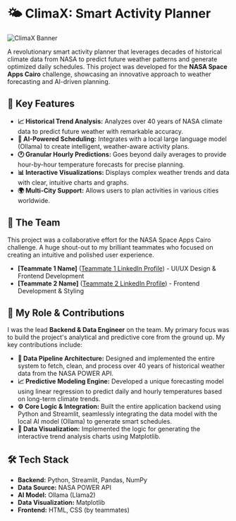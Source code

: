 # 🌤️ ClimaX: Smart Activity Planner

![ClimaX Banner](https://via.placeholder.com/800x400.png?text=ClimaX+Smart+Activity+Planner+Demo+GIF)

A revolutionary smart activity planner that leverages decades of historical climate data from NASA to predict future weather patterns and generate optimized daily schedules. This project was developed for the **NASA Space Apps Cairo** challenge, showcasing an innovative approach to weather forecasting and AI-driven planning.

## 🚀 Key Features

- **📈 Historical Trend Analysis:** Analyzes over 40 years of NASA climate data to predict future weather with remarkable accuracy.
- **🤖 AI-Powered Scheduling:** Integrates with a local large language model (Ollama) to create intelligent, weather-aware activity plans.
- **🕐 Granular Hourly Predictions:** Goes beyond daily averages to provide hour-by-hour temperature forecasts for precise planning.
- **📊 Interactive Visualizations:** Displays complex weather trends and data with clear, intuitive charts and graphs.
- **🌍 Multi-City Support:** Allows users to plan activities in various cities worldwide.

## 👥 The Team

This project was a collaborative effort for the NASA Space Apps Cairo challenge. A huge shout-out to my brilliant teammates who focused on creating an intuitive and polished user experience.

- **[Teammate 1 Name]** ([Teammate 1 LinkedIn Profile](link-to-profile)) - UI/UX Design & Frontend Development
- **[Teammate 2 Name]** ([Teammate 2 LinkedIn Profile](link-to-profile)) - Frontend Development & Styling

## 🤖 My Role & Contributions

I was the lead **Backend & Data Engineer** on the team. My primary focus was to build the project's analytical and predictive core from the ground up. My key contributions include:

- **🔗 Data Pipeline Architecture:** Designed and implemented the entire system to fetch, clean, and process over 40 years of historical weather data from the NASA POWER API.
- **📈 Predictive Modeling Engine:** Developed a unique forecasting model using linear regression to predict daily and hourly temperatures based on long-term climate trends.
- **⚙️ Core Logic & Integration:** Built the entire application backend using Python and Streamlit, seamlessly integrating the data model with the local AI model (Ollama) to generate smart schedules.
- **🔧 Data Visualization:** Implemented the logic for generating the interactive trend analysis charts using Matplotlib.

## 🛠️ Tech Stack

- **Backend:** Python, Streamlit, Pandas, NumPy
- **Data Source:** NASA POWER API
- **AI Model:** Ollama (Llama2)
- **Data Visualization:** Matplotlib
- **Frontend:** HTML, CSS (by teammates)




